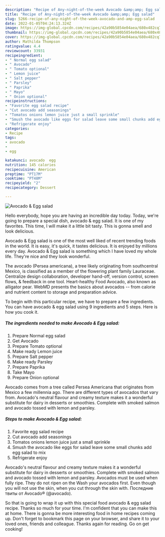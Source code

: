 ```yaml
---
description: "Recipe of Any-night-of-the-week Avocado &amp;amp; Egg salad"
title: "Recipe of Any-night-of-the-week Avocado &amp;amp; Egg salad"
slug: 5266-recipe-of-any-night-of-the-week-avocado-and-amp-egg-salad
date: 2022-01-05T04:24:13.324Z
image: https://img-global.cpcdn.com/recipes/42a90b5854e04aea/680x482cq70/avocado-egg-salad-recipe-main-photo.jpg
thumbnail: https://img-global.cpcdn.com/recipes/42a90b5854e04aea/680x482cq70/avocado-egg-salad-recipe-main-photo.jpg
cover: https://img-global.cpcdn.com/recipes/42a90b5854e04aea/680x482cq70/avocado-egg-salad-recipe-main-photo.jpg
author: Mathilda Thompson
ratingvalue: 4.4
reviewcount: 33931
recipeingredient:
- " Normal egg salad"
- " Avocado"
- " Tomato optional"
- " Lemon juice"
- " Salt pepper"
- " Parsley"
- " Paprika"
- " Mayo"
- " Onion optional"
recipeinstructions:
- "Favorite egg salad recipe"
- "Cut avocado add seasonings"
- "Tomatos onions lemon juice just a small sprinkle"
- "Smush the avocado like eggs for salad leave some small chunks add egg salad to mix"
- "Refrigerate enjoy"
categories:
- Recipe
tags:
- avocado
- 
- egg

katakunci: avocado  egg 
nutrition: 145 calories
recipecuisine: American
preptime: "PT17M"
cooktime: "PT48M"
recipeyield: "2"
recipecategory: Dessert

---
```



![Avocado &amp; Egg salad](https://img-global.cpcdn.com/recipes/42a90b5854e04aea/680x482cq70/avocado-egg-salad-recipe-main-photo.jpg)

Hello everybody, hope you are having an incredible day today. Today, we're going to prepare a special dish, avocado &amp; egg salad. It is one of my favorites. This time, I will make it a little bit tasty. This is gonna smell and look delicious.

Avocado &amp; Egg salad is one of the most well liked of recent trending foods in the world. It is easy, it's quick, it tastes delicious. It is enjoyed by millions every day. Avocado &amp; Egg salad is something which I have loved my whole life. They're nice and they look wonderful.

The avocado (Persea americana), a tree likely originating from southcentral Mexico, is classified as a member of the flowering plant family Lauraceae. Centralize design collaboration, developer hand-off, version control, screen flows, &amp; feedback in one tool. Heart-healthy Food Avocado, also known as alligator pear. WebMD presents the basics about avocados -- from calorie and nutrient content to storage and preparation advice.


To begin with this particular recipe, we have to prepare a few ingredients. You can have avocado &amp; egg salad using 9 ingredients and 5 steps. Here is how you cook it.

<!--inarticleads1-->

##### The ingredients needed to make Avocado &amp; Egg salad:

1. Prepare  Normal egg salad
1. Get  Avocado
1. Prepare  Tomato optional
1. Make ready  Lemon juice
1. Prepare  Salt pepper
1. Make ready  Parsley
1. Prepare  Paprika
1. Take  Mayo
1. Prepare  Onion optional


Avocado comes from a tree called Persea Americana that originates from Mexico a few millennia ago. There are different types of avocados that vary from. Avocado&#39;s neutral flavour and creamy texture makes it a wonderful substitute for dairy in desserts or smoothies. Complete with smoked salmon and avocado tossed with lemon and parsley. 

<!--inarticleads2-->

##### Steps to make Avocado &amp; Egg salad:

1. Favorite egg salad recipe
1. Cut avocado add seasonings
1. Tomatos onions lemon juice just a small sprinkle
1. Smush the avocado like eggs for salad leave some small chunks add egg salad to mix
1. Refrigerate enjoy


Avocado&#39;s neutral flavour and creamy texture makes it a wonderful substitute for dairy in desserts or smoothies. Complete with smoked salmon and avocado tossed with lemon and parsley. Avocados must be used when fully ripe. They do not ripen on the Wash your avocados first. Even though you will not use the skin, when you cut through the skin with. Последние твиты от Avocado® (@avocado). 

So that is going to wrap it up with this special food avocado &amp; egg salad recipe. Thanks so much for your time. I'm confident that you can make this at home. There is gonna be more interesting food in home recipes coming up. Don't forget to bookmark this page on your browser, and share it to your loved ones, friends and colleague. Thanks again for reading. Go on get cooking!
